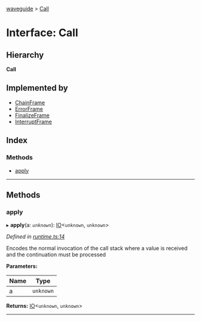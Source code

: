 [waveguide](../README.md) > [Call](../interfaces/call.md)

# Interface: Call

## Hierarchy

**Call**

## Implemented by

* [ChainFrame](../classes/chainframe.md)
* [ErrorFrame](../classes/errorframe.md)
* [FinalizeFrame](../classes/finalizeframe.md)
* [InterruptFrame](../classes/interruptframe.md)

## Index

### Methods

* [apply](call.md#apply)

---

## Methods

<a id="apply"></a>

###  apply

▸ **apply**(a: *`unknown`*): [IO](../classes/io.md)<`unknown`, `unknown`>

*Defined in [runtime.ts:14](https://github.com/rzeigler/waveguide/blob/79b3787/packages/waveguide/src/runtime.ts#L14)*

Encodes the normal invocation of the call stack where a value is received and the continuation must be processed

**Parameters:**

| Name | Type |
| ------ | ------ |
| a | `unknown` |

**Returns:** [IO](../classes/io.md)<`unknown`, `unknown`>

___

